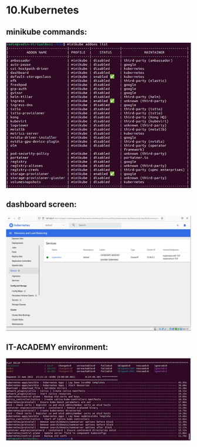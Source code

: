 # 10.Kubernetes

## minikube commands:
 ![minikube](minikube.jpg)

## dashboard screen:

 ![minikube](dashboard.jpg)

## IT-ACADEMY environment:

 ![minikube](environment.jpg)
